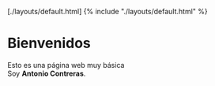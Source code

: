 [./layouts/default.html]
{% include "./layouts/default.html" %}
<h1>Bienvenidos</h1>
Esto es una página web <en>muy</en> básica<br>
Soy <b>Antonio Contreras</b>.
